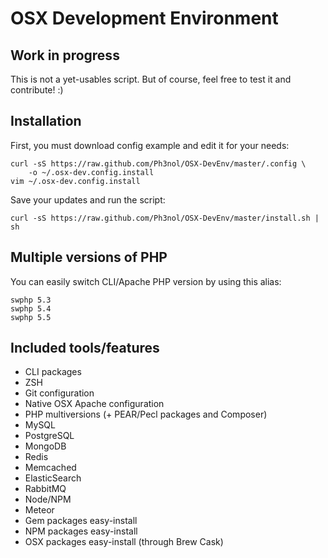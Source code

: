 # OSX Development Environment

## Work in progress

This is not a yet-usables script.
But of course, feel free to test it and contribute! :)

## Installation

First, you must download config example and edit it for your needs:

```
curl -sS https://raw.github.com/Ph3nol/OSX-DevEnv/master/.config \
    -o ~/.osx-dev.config.install
vim ~/.osx-dev.config.install
```

Save your updates and run the script:

```
curl -sS https://raw.github.com/Ph3nol/OSX-DevEnv/master/install.sh | sh
```

## Multiple versions of PHP

You can easily switch CLI/Apache PHP version by using this alias:

```
swphp 5.3
swphp 5.4
swphp 5.5
```

## Included tools/features

* CLI packages
* ZSH
* Git configuration
* Native OSX Apache configuration
* PHP multiversions (+ PEAR/Pecl packages and Composer)
* MySQL
* PostgreSQL
* MongoDB
* Redis
* Memcached
* ElasticSearch
* RabbitMQ
* Node/NPM
* Meteor
* Gem packages easy-install
* NPM packages easy-install
* OSX packages easy-install (through Brew Cask)
